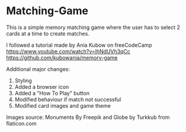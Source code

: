 # Matching-Game

This is a simple memory matching game where the user has to select 2 cards at a time to create matches.

I followed a tutorial made by Ania Kubow on freeCodeCamp
https://www.youtube.com/watch?v=lhNdUVh3qCc
https://github.com/kubowania/memory-game

Additional major changes:
1. Styling
2. Added a browser icon
3. Added a "How To Play" button
4. Modified behaviour if match not successful
5. Modified card images and game theme

Images source: Monuments By Freepik and Globe by Turkkub from flaticon.com

